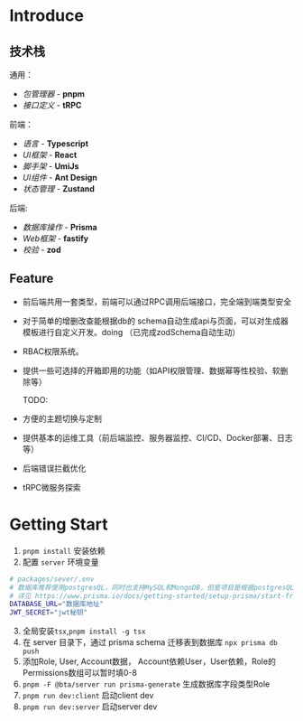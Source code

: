 # Introduce

## 技术栈

通用：

- _包管理器_ - **pnpm**
- _接口定义_ - **tRPC**

前端：

- _语言_ - **Typescript**
- _UI框架_ - **React**
- _脚手架_ - **UmiJs**
- _UI组件_ - **Ant Design**
- _状态管理_ - **Zustand**

后端:

- _数据库操作_ - **Prisma**
- _Web框架_ - **fastify**
- _校验_ - **zod**

## Feature

- 前后端共用一套类型，前端可以通过RPC调用后端接口，完全端到端类型安全
- 对于简单的增删改查能根据db的 schema自动生成api与页面，可以对生成器模板进行自定义开发。doing （已完成zodSchema自动生动）
- RBAC权限系统。
- 提供一些可选择的开箱即用的功能（如API权限管理、数据幂等性校验、软删除等）

  TODO:

- 方便的主题切换与定制
- 提供基本的运维工具（前后端监控、服务器监控、CI/CD、Docker部署、日志等）
- 后端错误拦截优化
- tRPC微服务探索

# Getting Start

1. `pnpm install` 安装依赖
2. 配置 `server` 环境变量

```bash
# packages/sever/.env
# 数据库推荐使用postgresQL，同时也支持MySQL和MongoDB，但是项目是根据postgresQL开发的，其他数据库可能会出现问题
# 详见 https://www.prisma.io/docs/getting-started/setup-prisma/start-from-scratch/relational-databases/connect-your-database-typescript-postgresql
DATABASE_URL="数据库地址"
JWT_SECRET="jwt秘钥"
```

3. 全局安装`tsx`,`pnpm install -g tsx`
4. 在 server 目录下，通过 prisma schema 迁移表到数据库 `npx prisma db push`
5. 添加Role, User, Account数据， Account依赖User，User依赖，Role的Permissions数组可以暂时填0-8
6. `pnpm -F @bta/server run prisma-generate` 生成数据库字段类型Role
7. `pnpm run dev:client` 启动client dev
8. `pnpm run dev:server` 启动server dev
